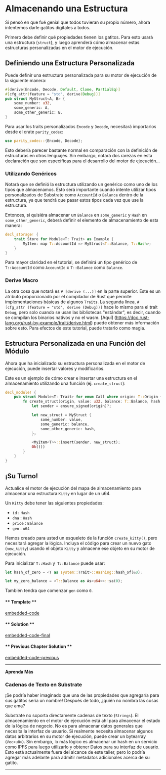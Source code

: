 Almacenando una Estructura
===

Si pensó en que fué genial que todos tuvieran su propio número, ahora intentemos darle gatitos digitales a todos.

Primero debe definir qué propiedades tienen los gatitos. Para esto usará una estructura (`struct`), y luego aprenderá cómo almacenar estas estructuras personalizadas en el motor de ejecución.

## Definiendo una Estructura Personalizada

Puede definir una estructura personalizada para su motor de ejecución de la siguiente manera:

```rust
#[derive(Encode, Decode, Default, Clone, PartialEq)]
#[cfg_attr(feature = "std", derive(Debug))]
pub struct MyStruct<A, B> {
    some_number: u32,
    some_generic: A,
    some_other_generic: B,
}
```

Para usar los traits personalizados `Encode` y `Decode`, necesitará importarlos desde el crate `parity_codec`:

```rust
use parity_codec::{Encode, Decode};
```

Esto debería parecer bastante normal en comparación con la definición de estructuras en otros lenguajes. Sin embargo, notará dos rarezas en esta declaración que son específicas para el desarrollo del motor de ejecución...

### Utilizando Genéricos

Notará que se definió la estructura utilizando un genérico como uno de los tipos que almacenamos. Esto será importante cuando intente utilizar tipos personalizados de Substrate como `AccountId` o `Balance` dentro de la estructura, ya que tendrá que pasar estos tipos cada vez que use la estructura.

Entonces, si quisiéra almacenar un `Balance` en `some_generic` y `Hash` en `some_other_generic`, deberá definir el elemento de almacenamiento de esta manera:

```rust
decl_storage! {
    trait Store for Module<T: Trait> as Example {
        MyItem: map T::AccountId => MyStruct<T::Balance, T::Hash>;
    }
}
```

Para mayor claridad en el tutorial, se definirá un tipo genérico de `T::AccountId` como `AccountId` o `T::Balance` como `Balance`.

### Derive Macro

La otra cosa que notará es `# [derive (...)]` en la parte superior. Este es un atributo proporcionado por el compilador de Rust que permite implementaciones básicas de algunos `Traits`. La segunda línea, `# [cfg_attr (feature = "std", derive (Debug))]` hace lo mismo para el trait `Debug`, pero solo cuando se usan las bibliotecas "estándar", es decir, cuando se compilan los binarios nativos y no el wasm.  [Aquí] (https://doc.rust-lang.org/rust-by-example/trait/derive.html) puede obtener más información sobre esto. Para efectos de este tutorial, puede tratarlo como magia.

## Estructura Personalizada en una Función del Módulo

Ahora que ha inicializado su estructura personalizada en el motor de ejecución, puede insertar valores y modificarlos.

Este es un ejemplo de cómo crear e insertar una estructura en el almacenamiento utilizando una función (ej. `create_struct`):

```rust
decl_module! {
    pub struct Module<T: Trait> for enum Call where origin: T::Origin {
        fn create_struct(origin, value: u32, balance: T::Balance, hash: T::Hash) -> Result {
            let sender = ensure_signed(origin)?;

            let new_struct = MyStruct {
                some_number: value,
                some_generic: balance,
                some_other_generic: hash,
            };

            <MyItem<T>>::insert(sender, new_struct);
            Ok(())
        }
    }
}
```

## ¡Su Turno!

Actualice el motor de ejecución del mapa de almacenamiento para almacenar una estructura `Kitty` en lugar de un u64.

Un `Kitty` debe tener las siguientes propiedades:

 - `id` : `Hash`
 - `dna` : `Hash`
 - `price` : `Balance`
 - `gen` : `u64`

Hemos creado para usted un esqueleto de la función `create_kitty()`, pero necesitará agregar la lógica. Incluya el código para crear un nuevo gato (`new_kitty`) usando el objeto `Kitty` y almacene ese objeto en su motor de ejecución.

Para inicializar `T::Hash` y` T::Balance` puede usar:

```rust
let hash_of_zero = <T as system::Trait>::Hashing::hash_of(&0);

let my_zero_balance = <T::Balance as As<u64>>::sa(0);
```

También tendra que comenzar `gen` como `0`.

<!-- tabs:start -->

#### ** Template **

[embedded-code](../../1/assets/1.6-template.rs ':include :type=code embed-template')

#### ** Solution **

[embedded-code-final](../../1/assets/1.6-finished-code.rs ':include :type=code embed-final')

#### ** Previous Chapter Solution **

[embedded-code-previous](../../1/assets/1.5-finished-code.rs ':include :type=code embed-previous')

<!-- tabs:end -->

---

**Aprenda Más**

### Cadenas de Texto en Substrate

¡Se podría haber imaginado que una de las propiedades que agregaría para sus gatitos sería un nombre! Después de todo, ¿quién no nombra las cosas que ama?

Substrate no soporta directamente cadenas de texto (`Strings`). El almacenamiento en el motor de ejecución está ahí para almacenar el estado de la lógica de negocio. No es para almacenar datos generales que necesita la interfaz de usuario. Si realmente necesita almacenar algunos datos arbitrarios en su motor de ejecución, puede crear un bytearray (`Vec<u8>`). Sin embargo, lo más lógico es almacenar un hash en un servicio como IPFS para luego utilizarlo y obtener Datos para su interfaz de usuario. Esto está actualmente fuera del alcance de este taller, pero lo podría agregar más adelante para admitir metadatos adicionales acerca de su gatito.

---
